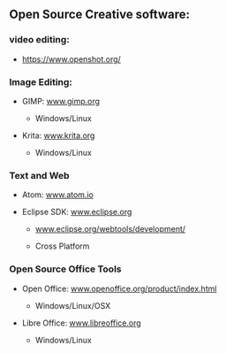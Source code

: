 ## Open Source Creative software:

### video editing:

* https://www.openshot.org/

### Image Editing:

* GIMP: www.gimp.org
  * Windows/Linux

* Krita: www.krita.org
  * Windows/Linux


### Text and Web
* Atom: www.atom.io
* Eclipse SDK: www.eclipse.org

	* www.eclipse.org/webtools/development/

  * Cross Platform


### Open Source Office Tools

* Open Office: www.openoffice.org/product/index.html
  * Windows/Linux/OSX

* Libre Office: www.libreoffice.org
  * Windows/Linux
